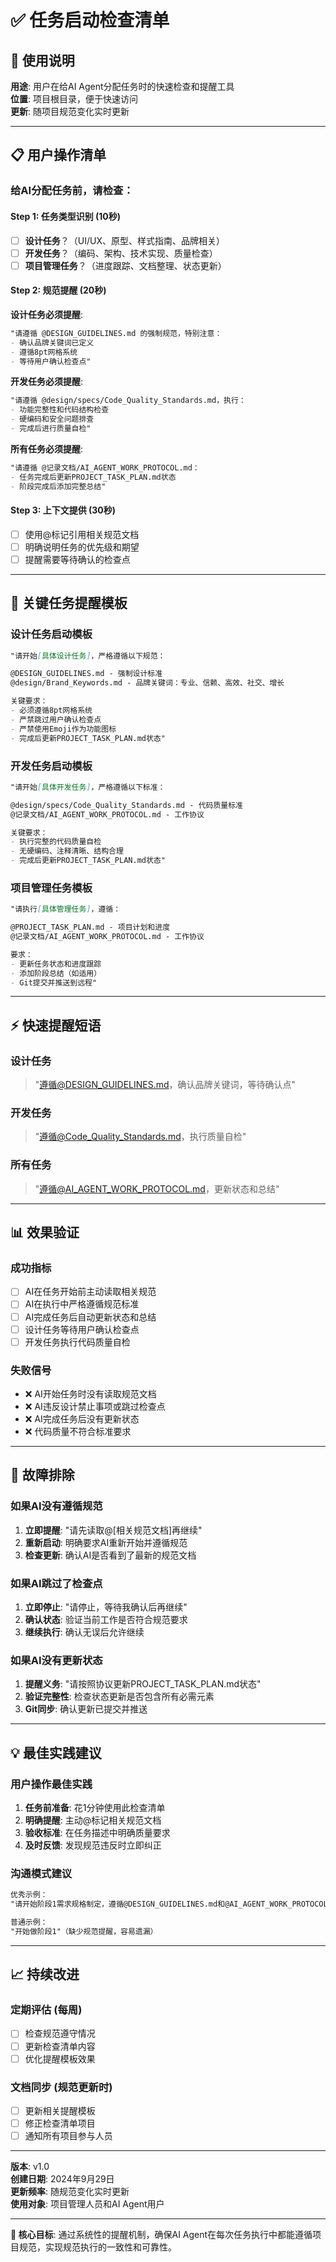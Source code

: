 # ✅ 任务启动检查清单

## 🎯 **使用说明**
**用途**: 用户在给AI Agent分配任务时的快速检查和提醒工具  
**位置**: 项目根目录，便于快速访问  
**更新**: 随项目规范变化实时更新  

---

## 📋 **用户操作清单**

### **给AI分配任务前，请检查：**

#### **Step 1: 任务类型识别** (10秒)
- [ ] **设计任务**？（UI/UX、原型、样式指南、品牌相关）
- [ ] **开发任务**？（编码、架构、技术实现、质量检查）
- [ ] **项目管理任务**？（进度跟踪、文档整理、状态更新）

#### **Step 2: 规范提醒** (20秒)
**设计任务必须提醒**:
```markdown
"请遵循 @DESIGN_GUIDELINES.md 的强制规范，特别注意：
- 确认品牌关键词已定义
- 遵循8pt网格系统
- 等待用户确认检查点"
```

**开发任务必须提醒**:
```markdown
"请遵循 @design/specs/Code_Quality_Standards.md，执行：
- 功能完整性和代码结构检查
- 硬编码和安全问题排查
- 完成后进行质量自检"
```

**所有任务必须提醒**:
```markdown
"请遵循 @记录文档/AI_AGENT_WORK_PROTOCOL.md：
- 任务完成后更新PROJECT_TASK_PLAN.md状态
- 阶段完成后添加完整总结"
```

#### **Step 3: 上下文提供** (30秒)
- [ ] 使用@标记引用相关规范文档
- [ ] 明确说明任务的优先级和期望
- [ ] 提醒需要等待确认的检查点

---

## 🚨 **关键任务提醒模板**

### **设计任务启动模板**
```markdown
"请开始[具体设计任务]，严格遵循以下规范：

@DESIGN_GUIDELINES.md - 强制设计标准
@design/Brand_Keywords.md - 品牌关键词：专业、信赖、高效、社交、增长

关键要求：
- 必须遵循8pt网格系统
- 严禁跳过用户确认检查点  
- 严禁使用Emoji作为功能图标
- 完成后更新PROJECT_TASK_PLAN.md状态"
```

### **开发任务启动模板**  
```markdown
"请开始[具体开发任务]，严格遵循以下标准：

@design/specs/Code_Quality_Standards.md - 代码质量标准
@记录文档/AI_AGENT_WORK_PROTOCOL.md - 工作协议

关键要求：
- 执行完整的代码质量自检
- 无硬编码、注释清晰、结构合理
- 完成后更新PROJECT_TASK_PLAN.md状态"
```

### **项目管理任务模板**
```markdown
"请执行[具体管理任务]，遵循：

@PROJECT_TASK_PLAN.md - 项目计划和进度
@记录文档/AI_AGENT_WORK_PROTOCOL.md - 工作协议

要求：
- 更新任务状态和进度跟踪
- 添加阶段总结（如适用）  
- Git提交并推送到远程"
```

---

## ⚡ **快速提醒短语**

### **设计任务**
> "遵循@DESIGN_GUIDELINES.md，确认品牌关键词，等待确认点"

### **开发任务**  
> "遵循@Code_Quality_Standards.md，执行质量自检"

### **所有任务**
> "遵循@AI_AGENT_WORK_PROTOCOL.md，更新状态和总结"

---

## 📊 **效果验证**

### **成功指标**
- [ ] AI在任务开始前主动读取相关规范
- [ ] AI在执行中严格遵循规范标准
- [ ] AI完成任务后自动更新状态和总结
- [ ] 设计任务等待用户确认检查点
- [ ] 开发任务执行代码质量自检

### **失败信号**
- ❌ AI开始任务时没有读取规范文档
- ❌ AI违反设计禁止事项或跳过检查点
- ❌ AI完成任务后没有更新状态
- ❌ 代码质量不符合标准要求

---

## 🔧 **故障排除**

### **如果AI没有遵循规范**
1. **立即提醒**: "请先读取@[相关规范文档]再继续"
2. **重新启动**: 明确要求AI重新开始并遵循规范  
3. **检查更新**: 确认AI是否看到了最新的规范文档

### **如果AI跳过了检查点**
1. **立即停止**: "请停止，等待我确认后再继续"
2. **确认状态**: 验证当前工作是否符合规范要求
3. **继续执行**: 确认无误后允许继续

### **如果AI没有更新状态**
1. **提醒义务**: "请按照协议更新PROJECT_TASK_PLAN.md状态"
2. **验证完整性**: 检查状态更新是否包含所有必需元素  
3. **Git同步**: 确认更新已提交并推送

---

## 💡 **最佳实践建议**

### **用户操作最佳实践**
1. **任务前准备**: 花1分钟使用此检查清单
2. **明确提醒**: 主动@标记相关规范文档
3. **验收标准**: 在任务描述中明确质量要求
4. **及时反馈**: 发现规范违反时立即纠正

### **沟通模式建议**
```markdown
优秀示例：
"请开始阶段1需求规格制定，遵循@DESIGN_GUIDELINES.md和@AI_AGENT_WORK_PROTOCOL.md，完成后更新状态"

普通示例：
"开始做阶段1"（缺少规范提醒，容易遗漏）
```

---

## 📈 **持续改进**

### **定期评估** (每周)
- [ ] 检查规范遵守情况
- [ ] 更新检查清单内容
- [ ] 优化提醒模板效果

### **文档同步** (规范更新时)
- [ ] 更新相关提醒模板
- [ ] 修正检查清单项目
- [ ] 通知所有项目参与人员

---

**版本**: v1.0  
**创建日期**: 2024年9月29日  
**更新频率**: 随规范变化实时更新  
**使用对象**: 项目管理人员和AI Agent用户  

---

**🎯 核心目标**: 通过系统性的提醒机制，确保AI Agent在每次任务执行中都能遵循项目规范，实现规范执行的一致性和可靠性。
